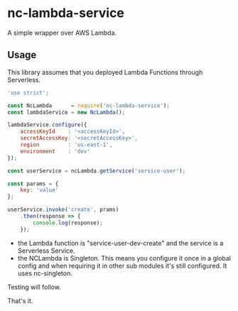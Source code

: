 # nc-lambda-service

A simple wrapper over AWS Lambda.

## Usage

This library assumes that you deployed Lambda Functions through Serverless.

```javascript
'use strict';

const NcLambda      = require('nc-lambda-service');
const lambdaService = new NcLambda();

lambdaService.configure({
    accessKeyId    : '<accessKeyId>',
    secretAccessKey: '<secretAccessKey>',
    region         : 'us-east-1',
    environment    : 'dev'
});

const userService = ncLambda.getService('service-user');

const params = {
    key: 'value'
};

userService.invoke('create', prams)
    .then(response => {
        console.log(response);
    });
```

* the Lambda function is "service-user-dev-create" and the service is a Serverless Service.
* the NCLambda is Singleton. This means you configure it once in a global config and when requiring it in other sub modules it's still configured. It uses nc-singleton.

Testing will follow.

That's it.
